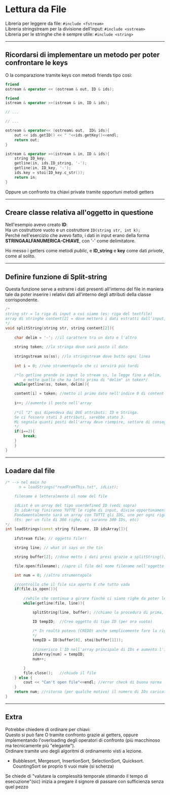 # **Lettura da File**

Libreria per leggere da file: ```#include <fstream>```  
Libreria stringstream per la divisione dell'input: ```#include <sstream>```  
Libreria per le stringhe che è sempre utile: ```#include <string>```
  
***
  
## **Ricordarsi di implementare un metodo per poter confrontare le keys**  
  
O la comparazione tramite keys con metodi friends tipo così:  

```cpp
friend 
ostream & operator << (ostream & out, ID & ids); 

friend 
istream & operator >>(istream & in, ID & ids); 

// ...

// ...

ostream & operator<< (ostream& out,  ID& ids){
    out << ids.getID() << " "<<ids.getKey()<<endl; 
    return out;
}

istream & operator >>(istream & in, ID & ids){
    string ID_key;  
    getline(in, ids.ID_string, '-'); 
    getline(in, ID_key, '-'); 
    ids.key = stoi(ID_key.c_str()); 
    return in; 
}

```
  
Oppure un confronto tra chiavi private tramite opportuni metodi getters 

***

## **Creare classe relativa all'oggetto in questione**
  
Nell'esempio avevo creato **ID**:  
Ha un costruttore vuoto e un costruttore ```ID(string str, int k);```  
Perché nell'esercizio che avevo fatto, i dati in input erano della forma **STRINGAALFANUMERICA-CHIAVE**, con '-' come delimitatore.  

Ho messo i getters come metodi *public*, e **ID_string** e **key** come dati *private*, come al solito.  
  
***

## **Definire funzione di Split-string**
  
Questa funzione serve a estrarre i dati presenti all'interno del file in maniera tale da poter inserire i relativi dati all'interno degli attributi della classe corrispondente.  

```cpp
/*
string str = la riga di input a cui siamo (es: riga del textfile)
array di stringhe content[2] = dove metterò i dati estratti dall'input, che usciranno in formato STRINGA
*/
void splitString(string str, string content[2]){
    
    char delim = '-'; //il carattere tra un dato e l'altro
    
    string token; //la stringa dove sarà posto il dato
    
    stringstream ss(ss); //lo stringstream dove butto ogni linea
    
    int i = 0; //uno strumentopolo che ci servirà più tardi

    /*lo getline prende in input lo stream ss, lo legge fino a delim, 
        e mette quello che ha letto prima di "delim" in token*/
    while(getline(ss, token, delim)){

    content[i] = token; //metto il primo dato nell'indice 0 di content
    
    i++; //aumento il posto nell'array
    
    /*il "2" qui dipendeva dai DUE attributi: ID e Stringa. 
    Se ci fossero stati 3 attributi, sarebbe stato 3.
    Mi segnala quanti posti dell'array devo riempire, settare di conseguenza
    */
    if(i==2){
        break;  
    }
    }
}
```

***

## **Loadare dal file**

```cpp
/* --> nel main ho 
      n = loadStrings("readFromThis.txt", idList);

    filename è letteralmente il nome del file

    idList è un array del tipo userdefined ID (vedi sopra)  
    In idsArray finiranno TUTTE le righe di input, divise opportunamente da SplitString(), con i dati ordinati da LoadString()
    Fondamentalmente sarà un array con TUTTI gli IDS, uno per ogni riga di cui è composto l'input
    (Es: per un file di 300 righe, ci saranno 300 IDs, etc)
*/
int loadStrings(const string filename, ID idsArray[]){
    
    ifstream file; // oggetto file!! 

    string line; // what it says on the tin

    string buffer[2]; //dove metto i dati presi grazie a splitString();

    file.open(filename); //apre il file del nome filename nell'oggetto "file"

    int num = 0; //altro strumentopolo

    //controllo che il file sia aperto E che tutto vada 
    if(file.is_open()){
        
        //while che continua a girare finché ci siano righe da poter leggere nel file di input
        while(getline(file, line)){

            splitString(line, buffer); //chiamo la procedura di prima, che metterà nel buffer i dati che mi servono

            ID tempID;  //Creo oggetto di tipo ID (per ora vuoto)

            /* In realtà potevo (CREDO) anche semplicemente fare la riga qua sotto, (mettendo prima il tipo ID obv) la quale crea un oggetto ID chiamando il costruttore con i dati inseriti nel Buffer da splitString(); 
            */
            tempID = ID(buffer[0], stoi(buffer[1])); 
            
            //inserisco l'ID nell'array principale di IDs e aumento l'indice
            idsArray[num] = tempID; 
            num++; 

        }
        file.close();   //chiudo il file
    } else {
        cout << "Can't open file"<<endl; //error check di buona norma
    }
    return num; //ritorna (per qualche motivo) il numero di IDs caricati in idsArray, che viene contato grazie al while con getline, incrementato ad ogni riga
}

```

***

## **Extra**
  
Potrebbe chiedere di ordinare per chiavi:  
Questo si può fare O tramite confronto grazie ai getters, oppure implementando l'overloading degli operatori di confronto (più macchinoso ma tecnicamente più "elegante").  
Ordinare tramite uno degli algoritmi di ordinamento visti a lezione.  

* Bubblesort, Mergesort, InsertionSort, SelectionSort, Quicksort. CountingSort se proprio ti vuoi male (si scherza)

Se chiede di "valutare la complessità temporale stimando il tempo di esecuzione"(sic) inizia a pregare il signore di passare con sufficienza senza quel pezzo
  